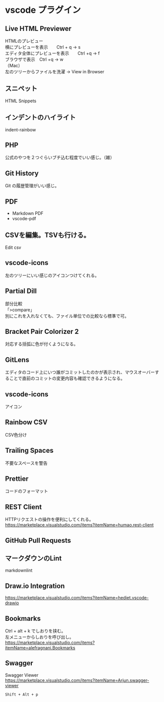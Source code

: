 # vscode プラグイン

## Live HTML Previewer
HTMLのプレビュー  
横にプレビューを表示　　Ctrl + q → s  
エディタ全体にプレビューを表示　　Ctrl +q → f  
ブラウザで表示　Ctrl +q → w  
（Mac）  
左のツリーからファイルを洗濯 → View in Browser 

## スニペット
HTML Snippets


## インデントのハイライト
indent-rainbow


## PHP
公式のやつを２つぐらいブチ込む程度でいい感じ。（雑）


## Git History
Git の履歴管理がいい感じ。


## PDF
 * Markdown PDF
 * vscode-pdf


## CSVを編集。TSVも行ける。
Edit csv


## vscode-icons
左のツリーにいい感じのアイコンつけてくれる。


## Partial Dill
部分比較  
「>compare」  
別にこれを入れなくても、ファイル単位での比較なら標準で可。


## Bracket Pair Colorizer 2
対応する括弧に色が付くようになる。


## GitLens
エディタのコード上にいつ誰がコミットしたのかが表示され、マウスオーバーすることで直前のコミットの変更内容も確認できるようになる。


## vscode-icons
アイコン


## Rainbow CSV
CSV色分け


## Trailing Spaces
不要なスペースを警告


## Prettier
コードのフォーマット


## REST Client
HTTPリクエストの操作を便利にしてくれる。  
<https://marketplace.visualstudio.com/items?itemName=humao.rest-client>


## GitHub Pull Requests



## マークダウンのLint
markdownlint


## Draw.io Integration
<https://marketplace.visualstudio.com/items?itemName=hediet.vscode-drawio>  



## Bookmarks
Ctrl + alt + k  でしおりを挟む。  
左メニューからしおりを呼び出し。  
<https://marketplace.visualstudio.com/items?itemName=alefragnani.Bookmarks>  



## Swagger
Swagger Viewer  
<https://marketplace.visualstudio.com/items?itemName=Arjun.swagger-viewer> 
```
Shift + Alt + p
```

